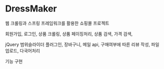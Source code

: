 # DressMaker

웹 크롤링과 스프링 프레임워크를 활용한 쇼핑몰 프로젝트

회원가입, 로그인, 상품 크롤링, 상품 페이징처리, 상품 검색, 가격 검색,

jQuery 범위슬라이더 플러그인, 장바구니, 메일 api, 구매여부에 따른 리뷰 작성, 파일업로드, 다국어처리

기능 구현
